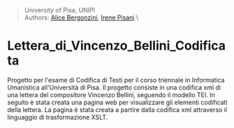 > University of Pisa, UNIPI \
> Authors: [Alice Bergonzini](https://github.com/alicebergonzini), [Irene Pisani](https://github.com/irenepisani) \

# Lettera_di_Vincenzo_Bellini_Codificata

Progetto per l'esame di Codifica di Testi per il corso triennale in Informatica Umanistica all'Università di Pisa.
Il progetto consiste in una codifica xml di una lettera del compositore Vincenzo Bellini, seguendo il modello TEI. 
In seguito è stata creata una pagina web per visualizzare gli elementi codificati della lettera. La pagina è stata creata a partire dalla codifica xml attraverso il linguaggio di trasformazione XSLT.
